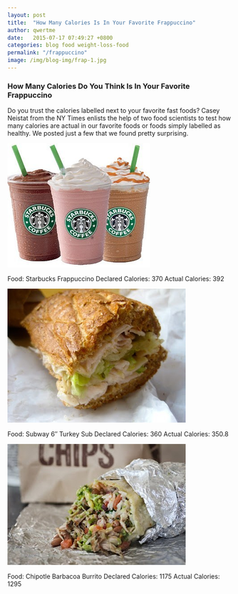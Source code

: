 ```yaml
---
layout: post
title:  "How Many Calories Is In Your Favorite Frappuccino"
author: qwertme
date:   2015-07-17 07:49:27 +0800
categories: blog food weight-loss-food
permalink: "/frappuccino"
image: /img/blog-img/frap-1.jpg
---
```



### How Many Calories Do You Think Is In Your Favorite Frappuccino


Do you trust the calories labelled next to your favorite fast foods? Casey Neistat from the NY Times enlists the help of two food scientists to test how many calories are actual in our favorite foods or foods simply labelled as healthy. We posted just a few that we found pretty surprising.

![image](/img/blog-img/frap-1.jpg)

Food: Starbucks Frappuccino
Declared Calories: 370
Actual Calories:  392

![image](/img/blog-img/frap-2.jpg)

Food: Subway 6″ Turkey Sub
Declared Calories: 360
Actual Calories: 350.8

![image](/img/blog-img/frap-3.jpg)

Food: Chipotle Barbacoa Burrito
Declared Calories: 1175
Actual Calories: 1295
